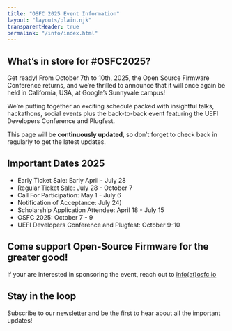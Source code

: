 ```yaml
---
title: "OSFC 2025 Event Information"
layout: "layouts/plain.njk"
transparentHeader: true
permalink: "/info/index.html"
---
```


## What’s in store for #OSFC2025?

Get ready! From October 7th to 10th, 2025, the Open Source Firmware Conference returns, and we’re thrilled to announce that it will once again be held in California, USA, at Google’s Sunnyvale campus!

We’re putting together an exciting schedule packed with insightful talks, hackathons, social events plus the back-to-back event featuring the UEFI Developers Conference and Plugfest.

This page will be **continuously updated**, so don’t forget to check back in regularly to get the latest updates.

## Important Dates 2025

- Early Ticket Sale: Early April - July 28
- Regular Ticket Sale: July 28 - October 7
- Call For Participation: May 1 - July 6
- Notification of Acceptance: July 24)
- Scholarship Application Attendee: April 18 - July 15
- OSFC 2025: October 7 - 9
- UEFI Developers Conference and Plugfest: October 9-10

## Come support Open-Source Firmware for the greater good! 
If your are interested in sponsoring the event, reach out to [info(at)osfc.io](mailto:info@osfc.io)  

## Stay in the loop

Subscribe to our [newsletter](https://mailchi.mp/01a2d5ccbe95/osfc-subscription) and be the first to hear about all the important updates!